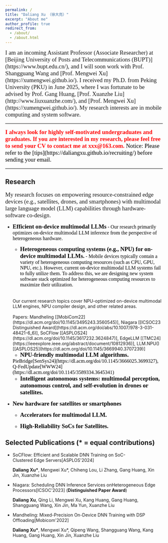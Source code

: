 ```yaml
---
permalink: /
title: "Daliang Xu （徐大亮）"
excerpt: "About me"
author_profile: true
redirect_from: 
  - /about/
  - /about.html
---
```

<span style="font-family: 'Times New Roman', Times, serif; font-size: 14pt;">
I am an incoming Assistant Professor (Associate Researcher) at [Beijing University of Posts and Telecommunications (BUPT)](https://www.bupt.edu.cn/), and I will soon work with Prof. Shangguang Wang and [Prof. Mengwei Xu](https://xumengwei.github.io/).
I received my Ph.D. from Peking University (PKU) in June 2025, where I was fortunate to be advised by Prof. Gang Huang, [Prof. Xuanzhe Liu](http://www.liuxuanzhe.com/), and [Prof. Mengwei Xu](https://xumengwei.github.io/).
My research interests are in mobile computing and system software.
</span>

<hr style="border: none; border-top: 1px solid #ccc; margin: 16px 0;" />

<span style="font-family: 'Times New Roman', Times, serif; color: red; font-weight: bold; font-size: 14pt;">
I always look for highly self-motivated undergraduates and graduates. If you are interested in my research, please feel free to send your CV to contact me at xxx@163.com.
</span>

<span style="font-family: 'Times New Roman', Times, serif; color: black; font-size: 14pt;">
Notice: Please refer to the [tips](https://daliangxu.github.io/recruiting/) before sending your email. 
</span>

<hr style="border: none; border-top: 1px solid #ccc; margin: 16px 0;" />

## Research
<span style="font-family: 'Times New Roman', Times, serif; font-size: 14pt;">
My research focuses on empowering resource-constrained edge devices (e.g., satellites, drones, and smartphones) with multimodal large language model (LLM) capabilities through hardware-software co-design.
</span>

- <span style="font-family: 'Times New Roman', Times, serif; color: black; font-weight: bold; font-size: 14pt;">Efficient on-device multimodal LLMs</span>
<span style="font-family: 'Times New Roman', Times, serif; color: black; font-size: 12pt;"> - Our research primarily optimizes on-device multimodal LLM inference from the perspective of heterogeneous hardware.
  </span>

  * <span style="font-family: 'Times New Roman', Times, serif; color: black; font-weight: bold; font-size: 14pt;">Heterogeneous computing systems (e.g., NPU) for on-device multimodal LLMs.</span>
  <span style="font-family: 'Times New Roman', Times, serif; color: black; font-size: 12pt;"> - Mobile devices typically contain a variety of heterogeneous computing resources (such as CPU, GPU, NPU, etc.). However, current on-device multimodal LLM systems fail to fully utilize them. To address this, we are designing new system software stack optimized for heterogeneous computing resources to maximize their utilization. 
  <br>
  <br>
  Our current research topics cover NPU-optimized on-device multimodal LLM engines, NPU compiler design, and other related areas.
  <br>
  <br>
  Papers: Mandheling [[MobiCom22](https://dl.acm.org/doi/10.1145/3495243.3560545)], Niagara [[ICSOC23 Distinguished Award](https://dl.acm.org/doi/abs/10.1007/978-3-031-48421-6_6)], SoCFlow [[ASPLOS24](https://dl.acm.org/doi/10.1145/3617232.3624847)], EdgeLLM [[TMC24](https://ieeexplore.ieee.org/abstract/document/10812936)], LLM.NPU() [[ASPLOS25](https://dl.acm.org/doi/10.1145/3669940.3707239)]
  </span>

  * <span style="font-family: 'Times New Roman', Times, serif; color: black; font-weight: bold; font-size: 14pt;">NPU-friendly multimodal LLM algorithms.</span>
  <span style="font-family: 'Times New Roman', Times, serif; color: black; font-size: 12pt;"> 
  PieBridge[SenSys24](https://dl.acm.org/doi/10.1145/3666025.3699327), Q-FedUpdate[WWW24](https://dl.acm.org/doi/10.1145/3589334.3645341)
  </span>

  * <span style="font-family: 'Times New Roman', Times, serif; color: black; font-weight: bold; font-size: 14pt;">Intelligent autonomous systems: multimodal perception, autonomous control, and self-evolution in drones or satellites.</span>

- <span style="font-family: 'Times New Roman', Times, serif; color: black; font-weight: bold; font-size: 14pt;">New hardware for satellites or smartphones</span>

  * <span style="font-family: 'Times New Roman', Times, serif; color: black; font-weight: bold; font-size: 14pt;">Accelerators for multimodal LLM.</span>

  * <span style="font-family: 'Times New Roman', Times, serif; color: black; font-weight: bold; font-size: 14pt;">High-Reliability SoCs for Satellites.</span>


## Selected Publications (* = equal contributions)
* SoCFlow: Efficient and Scalable DNN Training on SoC-Clustered Edge Servers[ASPLOS'2024]

  __Daliang Xu\*__, Mengwei Xu*, Chiheng Lou, Li Zhang, Gang Huang, Xin Jin, Xuanzhe Liu

* Niagara: Scheduling DNN Inference Services onHeterogeneous Edge Processors[ICSOC'2023] (__Distinguished Paper Award__)

  __Daliang Xu__, Qing Li, Mengwei Xu, Kang Huang, Gang Huang, Shangguang Wang, Xin Jin, Ma Yun, Xuanzhe Liu

* Mandheling: Mixed-Precision On-Device DNN Training with DSP Offloading[Mobicom'2022]

  __Daliang Xu\*__, Mengwei Xu*, Qipeng Wang, Shangguang Wang, Kang Huang, Gang Huang, Xin Jin, Xuanzhe Liu

<!-- This is the front page of a website that is powered by the [academicpages template](https://github.com/academicpages/academicpages.github.io) and hosted on GitHub pages. [GitHub pages](https://pages.github.com) is a free service in which websites are built and hosted from code and data stored in a GitHub repository, automatically updating when a new commit is made to the respository. This template was forked from the [Minimal Mistakes Jekyll Theme](https://mmistakes.github.io/minimal-mistakes/) created by Michael Rose, and then extended to support the kinds of content that academics have: publications, talks, teaching, a portfolio, blog posts, and a dynamically-generated CV. You can fork [this repository](https://github.com/academicpages/academicpages.github.io) right now, modify the configuration and markdown files, add your own PDFs and other content, and have your own site for free, with no ads! An older version of this template powers my own personal website at [stuartgeiger.com](http://stuartgeiger.com), which uses [this Github repository](https://github.com/staeiou/staeiou.github.io).

A data-driven personal website
======
Like many other Jekyll-based GitHub Pages templates, academicpages makes you separate the website's content from its form. The content & metadata of your website are in structured markdown files, while various other files constitute the theme, specifying how to transform that content & metadata into HTML pages. You keep these various markdown (.md), YAML (.yml), HTML, and CSS files in a public GitHub repository. Each time you commit and push an update to the repository, the [GitHub pages](https://pages.github.com/) service creates static HTML pages based on these files, which are hosted on GitHub's servers free of charge.

Many of the features of dynamic content management systems (like Wordpress) can be achieved in this fashion, using a fraction of the computational resources and with far less vulnerability to hacking and DDoSing. You can also modify the theme to your heart's content without touching the content of your site. If you get to a point where you've broken something in Jekyll/HTML/CSS beyond repair, your markdown files describing your talks, publications, etc. are safe. You can rollback the changes or even delete the repository and start over -- just be sure to save the markdown files! Finally, you can also write scripts that process the structured data on the site, such as [this one](https://github.com/academicpages/academicpages.github.io/blob/master/talkmap.ipynb) that analyzes metadata in pages about talks to display [a map of every location you've given a talk](https://academicpages.github.io/talkmap.html).

Getting started
======
1. Register a GitHub account if you don't have one and confirm your e-mail (required!)
1. Fork [this repository](https://github.com/academicpages/academicpages.github.io) by clicking the "fork" button in the top right. 
1. Go to the repository's settings (rightmost item in the tabs that start with "Code", should be below "Unwatch"). Rename the repository "[your GitHub username].github.io", which will also be your website's URL.
1. Set site-wide configuration and create content & metadata (see below -- also see [this set of diffs](http://archive.is/3TPas) showing what files were changed to set up [an example site](https://getorg-testacct.github.io) for a user with the username "getorg-testacct")
1. Upload any files (like PDFs, .zip files, etc.) to the files/ directory. They will appear at https://[your GitHub username].github.io/files/example.pdf.  
1. Check status by going to the repository settings, in the "GitHub pages" section

Site-wide configuration
------
The main configuration file for the site is in the base directory in [_config.yml](https://github.com/academicpages/academicpages.github.io/blob/master/_config.yml), which defines the content in the sidebars and other site-wide features. You will need to replace the default variables with ones about yourself and your site's github repository. The configuration file for the top menu is in [_data/navigation.yml](https://github.com/academicpages/academicpages.github.io/blob/master/_data/navigation.yml). For example, if you don't have a portfolio or blog posts, you can remove those items from that navigation.yml file to remove them from the header. 

Create content & metadata
------
For site content, there is one markdown file for each type of content, which are stored in directories like _publications, _talks, _posts, _teaching, or _pages. For example, each talk is a markdown file in the [_talks directory](https://github.com/academicpages/academicpages.github.io/tree/master/_talks). At the top of each markdown file is structured data in YAML about the talk, which the theme will parse to do lots of cool stuff. The same structured data about a talk is used to generate the list of talks on the [Talks page](https://academicpages.github.io/talks), each [individual page](https://academicpages.github.io/talks/2012-03-01-talk-1) for specific talks, the talks section for the [CV page](https://academicpages.github.io/cv), and the [map of places you've given a talk](https://academicpages.github.io/talkmap.html) (if you run this [python file](https://github.com/academicpages/academicpages.github.io/blob/master/talkmap.py) or [Jupyter notebook](https://github.com/academicpages/academicpages.github.io/blob/master/talkmap.ipynb), which creates the HTML for the map based on the contents of the _talks directory).

**Markdown generator**

I have also created [a set of Jupyter notebooks](https://github.com/academicpages/academicpages.github.io/tree/master/markdown_generator
) that converts a CSV containing structured data about talks or presentations into individual markdown files that will be properly formatted for the academicpages template. The sample CSVs in that directory are the ones I used to create my own personal website at stuartgeiger.com. My usual workflow is that I keep a spreadsheet of my publications and talks, then run the code in these notebooks to generate the markdown files, then commit and push them to the GitHub repository.

How to edit your site's GitHub repository
------
Many people use a git client to create files on their local computer and then push them to GitHub's servers. If you are not familiar with git, you can directly edit these configuration and markdown files directly in the github.com interface. Navigate to a file (like [this one](https://github.com/academicpages/academicpages.github.io/blob/master/_talks/2012-03-01-talk-1.md) and click the pencil icon in the top right of the content preview (to the right of the "Raw | Blame | History" buttons). You can delete a file by clicking the trashcan icon to the right of the pencil icon. You can also create new files or upload files by navigating to a directory and clicking the "Create new file" or "Upload files" buttons. 

Example: editing a markdown file for a talk
![Editing a markdown file for a talk](/images/editing-talk.png)

For more info
------
More info about configuring academicpages can be found in [the guide](https://academicpages.github.io/markdown/). The [guides for the Minimal Mistakes theme](https://mmistakes.github.io/minimal-mistakes/docs/configuration/) (which this theme was forked from) might also be helpful. -->
